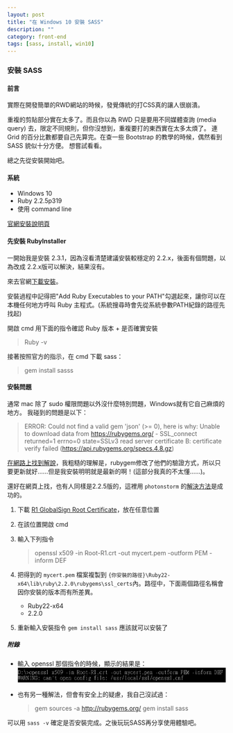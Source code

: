 ```yaml
---
layout: post
title: "在 Windows 10 安裝 SASS"
description: ""
category: front-end
tags: [sass, install, win10]
---
```

### 安裝 SASS

#### 前言

實際在開發簡單的RWD網站的時候，發覺傳統的打CSS真的讓人很崩潰。

重複的剪貼部分實在太多了。而且你以為 RWD 只是要用不同媒體查詢 (media query) 去，限定不同規則，但你沒想到，重複要打的東西實在太多太煩了。
連 Grid 的百分比數都要自己先算完。在查一些 Bootstrap 的教學的時候，偶然看到 SASS 貌似十分方便。
想嘗試看看。

總之先從安裝開始吧。

#### 系統

* Windows 10
* Ruby 2.2.5p319
* 使用 command line

[官網安裝說明頁](http://sass-lang.com/install)

#### 先安裝 RubyInstaller

一開始我是安裝 2.3.1，因為沒看清楚建議安裝較穩定的 2.2.x，後面有個問題，以為改成 2.2.x版可以解決，結果沒有。

來去官網[下載安裝](http://rubyinstaller.org/downloads/)。

安裝過程中記得把"Add Ruby Executables to your PATH"勾選起來，讓你可以在本機任何地方呼叫 Ruby 主程式。(系統搜尋時會先從系統參數PATH紀錄的路徑先找起)

開啟 cmd 用下面的指令確認 Ruby 版本 + 是否確實安裝
> Ruby -v

接著按照官方的指示，在 cmd 下載 sass：
> gem install sasss

#### 安裝問題

通常 mac 除了 sudo 權限問題以外沒什麼特別問題，Windows就有它自己麻煩的地方。
我碰到的問題是以下：
> ERROR: Could not find a valid gem 'json' (>= 0), here is why: Unable to download data from https://rubygems.org/ - SSL_connect returned=1 errno=0 state=SSLv3 read server certificate B: certificate verify failed (https://api.rubygems.org/specs.4.8.gz)

[在網路上找到解說](https://gist.github.com/luislavena/f064211759ee0f806c88)，我粗糙的理解是，rubygem修改了他們的驗證方式，所以只要更新就好......但是我安裝明明就是最新的啊！(這部分我真的不太懂......)。

還好在網頁上找，也有人同樣是2.2.5版的，這裡用 `photonstorm` 的[解決方法](https://gist.github.com/luislavena/f064211759ee0f806c88/#gistcomment-1892279)是成功的。

1. 下載 [R1 GlobalSign Root Certificate](https://secure.globalsign.net/cacert/Root-R1.crt)，放在任意位置
2. 在該位置開啟 cmd
3. 輸入下列指令
   > openssl x509 -in Root-R1.crt -out mycert.pem -outform PEM -inform DEF
4. 把得到的 `mycert.pem` 檔案複製到 `{你安裝的路徑}\Ruby22-x64\lib\ruby\2.2.0\rubygems\ssl_certs`內。路徑中，下面兩個路徑名稱會因你安裝的版本而有所差異。

   * Ruby22-x64
   * 2.2.0

5. 重新輸入安裝指令 `gem install sass` 應該就可以安裝了

##### 附錄

* 輸入 openssl 那個指令的時候，顯示的結果是：
![openssl_crt](/images/2016/10/sp161022_090930.png)

* 也有另一種解法，但會有安全上的疑慮，我自己沒試過：
  > gem sources -a http://rubygems.org/
  > gem install sass

可以用 `sass -v` 確定是否安裝完成。之後玩玩SASS再分享使用體驗吧。
